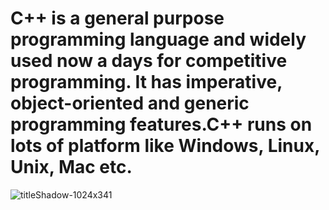 # C++ is a general purpose programming language and widely used now a days for competitive programming. It has imperative, object-oriented and generic programming features.C++ runs on lots of platform like Windows, Linux, Unix, Mac etc.




![titleShadow-1024x341](https://user-images.githubusercontent.com/68494604/92635023-ccc9b500-f2f2-11ea-92b0-3443afeed3fe.png)

